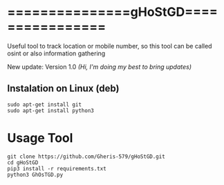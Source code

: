 # ===============gHoStGD================
Useful tool to track location or mobile number, so this tool can be called osint or also information gathering

<p>New update: Version 1.0 <em>(Hi, I'm doing my best to bring updates)</em></p>

<h2>Instalation on Linux (deb)</h2>

```
sudo apt-get install git
sudo apt-get install python3
```

<h1>Usage Tool</h1>

```
git clone https://github.com/Gheris-579/gHoStGD.git
cd gHoStGD
pip3 install -r requirements.txt
python3 GhOsTGD.py
```
